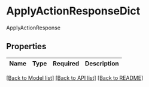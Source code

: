 # ApplyActionResponseDict

ApplyActionResponse

## Properties
| Name | Type | Required | Description |
| ------------ | ------------- | ------------- | ------------- |


[[Back to Model list]](../../../../README.md#models-v1-link) [[Back to API list]](../../../../README.md#apis-v1-link) [[Back to README]](../../../../README.md)
